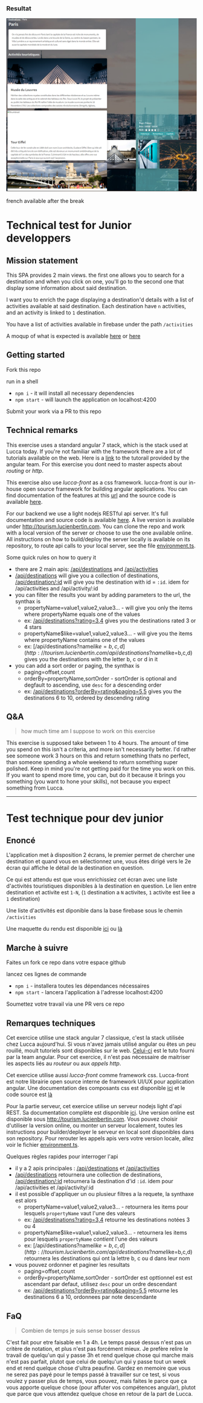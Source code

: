 ### Resultat
![](https://github.com/wtmaxim/test.front.junior/blob/master/readme_exemple.PNG)

french available after the break

# Technical test for Junior developpers

## Mission statement

This SPA provides 2 main views. the first one allows you to search for a destination and when you click on one, you'll go to the second one that display some information about said destination.

I want you to enrich the page displaying a destination'd details with a list of activities available at said destination. Each destination have `n` activities, and an activity is linked to `1` destination.

You have a list of activities available in firebase under the path `/activities`

A moqup of what is expected is available [here](https://github.com/LuccaSA/test.front.junior/blob/master/moqup-large.png) or [here](https://github.com/LuccaSA/test.front.junior/blob/master/moqup-small.png)

## Getting started

Fork this repo

run in a shell

- `npm i` - it will install all necessary dependencies
- `npm start` - will launch the application on localhost:4200

Submit your work via a PR to this repo

## Technical remarks

This exercise uses a standard angular 7 stack, which is the stack used at Lucca today. If you're not familiar with the framework there are a lot of tutorials available on the web. Here is a [link](https://angular.io/tutorial) to the tutorail provided by the angular team. For this exercise you dont need to master aspects about _routing_ or _http_.

This exercise also use _lucca-front_ as a css framework. lucca-front is our in-house open source framework for building angular applications. You can find documentation of the features at this [url](https://luccasa.github.io/design-system#/) and the source code is available [here](https://github.com/LuccaSA/lucca-front).

For our backend we use a light nodejs RESTful api server. It's full documentation and source code is available [here](https://github.com/LuccaSA/tourism.server). A live version is available under http://tourism.lucienbertin.com. You can clone the repo and work with a local version of the server or choose to use the one available online. All instructions on how to build/deploy the server locally is available on its repository, to route api calls to your local server, see the file [environment.ts](https://github.com/LuccaSA/test.front.junior/blob/master/src/environments/environment.ts#L8).

Some quick rules on how to query it
- there are 2 main apis: [/api/destinations](http://tourism.lucienbertin.com/api/destinations) and [/api/activities](http://tourism.lucienbertin.com/api/activities)
- [/api/destinations](http://tourism.lucienbertin.com/api/destinations) will give you a collection of destinations, [/api/destination/:id](http://tourism.lucienbertin.com/api/destination/1) will give you the destination with id = `:id`. idem for /api/activities and /api/activity/:id
- you can filter the results you want by adding parameters to the url, the synthax is
	- propertyName=value1,value2,value3... - will give you only the items where propertyName equals one of the values
	- ex: [/api/destinations?rating=3,4](http://tourism.lucienbertin.com/api/destinations?rating=3,4) gives you the destinations rated 3 or 4 stars
	- propertyName$like=value1,value2,value3... - will give you the items where propertyName contains one of the values
	- ex: [/api/destinations?name$like=b,c,d](http://tourism.lucienbertin.com/api/destinations?name$like=b,c,d) gives you the destinations with the letter b, c or d in it
- you can add a sort order or paging, the synthax is
	- paging=offset,count
	- orderBy=propertyName,sortOrder - sortOrder is optional and degfault to ascending, use `desc` for a descending order
	- ex: [/api/destinations?orderBy=rating&paging=5,5](http://tourism.lucienbertin.com/api/destinations?orderBy=ratings&paging=5,5) gives you the destinations 6 to 10, ordered by descending rating

## Q&A

> how much time am I suppose to work on this exercise

This exercise is supposed take between 1 to 4 hours. The amount of time you spend on this isn't a criteria, and more isn't necessarily better. I'd rather see someone work 3 hours on this and return something thats no perfect, than someone spending a whole weekend to return something super polished. Keep in mind you're not getting paid for the time you work on this. If you want to spend more time, you can, but do it because it brings you something (you want to hone your skills), not because you expect something from Lucca.

-------------

# Test technique pour dev junior

## Enoncé

L'application met à disposition 2 écrans, le premier permet de chercher une destination et quand vous en sélectionnez une, vous êtes dirigé vers le 2e écran qui affiche le détail de la destination en question.

Ce qui est attendu est que vous enrichissiez cet écran avec une liste d'activités touristiques disponibles à la destination en question. Le lien entre destination et activite est `1-N`, (`1` destination a `N` activites, `1` activite est liee a `1` destination)

Une liste d'activités est diponible dans la base firebase sous le chemin `/activities`

Une maquette du rendu est disponible [ici](https://github.com/LuccaSA/test.front.junior/blob/master/moqup-large.png) ou [là](https://github.com/LuccaSA/test.front.junior/blob/master/moqup-small.png)

## Marche à suivre

Faites un fork ce repo dans votre espace github

lancez ces lignes de commande

- `npm i` - installera toutes les dépendances nécessaires
- `npm start` - lancera l'application à l'adresse localhost:4200

Soumettez votre travail via une PR vers ce repo

## Remarques techniques

Cet exercice utilise une stack angular 7 classique, c'est la stack utilisée chez Lucca aujourd'hui. Si vous n'avez jamais utilisé angular ou êtes un peu rouillé, moult tutoriels sont disponibles sur le web. [Celui-ci](https://angular.io/tutorial) est le tuto fourni par la team angular. Pour cet exercice, il n'est pas nécessaire de maitriser les aspects liés au _routeur_ ou aux _appels http_.

Cet exercice utilise aussi _lucca-front_ comme framework css. Lucca-front est notre librairie open source interne de framework UI/UX pour application angular. Une documentation des composants css est disponible [ici](https://luccasa.github.io/design-system#/) et le code source est [là](https://github.com/LuccaSA/lucca-front)

Pour la partie serveur, cet exercice utilise un serveur nodejs light d'api REST. Sa documentation complète est disponible [ici](https://github.com/LuccaSA/tourism.server). Une version online est disponible sous http://tourism.lucienbertin.com. Vous pouvez choisir d'utiliser la version online, ou monter un serveur localement, toutes les instructions pour builder/deployer le serveur en local sont disponibles dans son repository. Pour rerouter les appels apis vers votre version locale, allez voir le fichier [environment.ts](https://github.com/LuccaSA/test.front.junior/blob/master/src/environments/environment.ts#L8).

Quelques règles rapides pour interroger l'api
- il y a 2 apis principales : [/api/destinations](http://tourism.lucienbertin.com/api/destinations) et [/api/activities](http://tourism.lucienbertin.com/api/activities)
- [/api/destinations](http://tourism.lucienbertin.com/api/destinations) retournera une collection de destinations, [/api/destination/:id](http://tourism.lucienbertin.com/api/destination/1) retournera la destination d'id `:id`. idem pour /api/activities et /api/activity/:id
- il est possible d'appliquer un ou plusieur filtres a la requete, la synthaxe est alors
	- propertyName=value1,value2,value3... - retournera les items pour lesquels `propertyName` vaut l'une des valeurs
	- ex: [/api/destinations?rating=3,4](http://tourism.lucienbertin.com/api/destinations?rating=3,4) retourne les destinations notées 3 ou 4
	- propertyName$like=value1,value2,value3... - retournera les items pour lesquels `propertyName` _contient_ l'une des valeurs
	- ex: [/api/destinations?name$like=b,c,d](http://tourism.lucienbertin.com/api/destinations?name$like=b,c,d) retournera les destinations qui ont la lettre b, c ou d dans leur nom
- vous pouvez ordonner et paginer les resultats
	- paging=offset,count
	- orderBy=propertyName,sortOrder - sortOrder est opttionnel est est ascendant par defaut, utilisez `desc` pour un ordre descendant
	- ex: [/api/destinations?orderBy=rating&paging=5,5](http://tourism.lucienbertin.com/api/destinations?orderBy=ratings&paging=5,5) retourne les destinations 6 a 10, ordonnees par note descendante

## FaQ

> Combien de temps je suis sense bosser dessus

C'est fait pour etre faisable en 1 a 4h. Le temps passé dessus n'est pas un critère de notation, et plus n'est pas forcément mieux. Je prefère relire le travail de quelqu'un qui y passe 3h et rend quelque chose qui marche mais n'est pas parfait, plutot que celui de quelqu'un qui y passe tout un week end et rend quelque chose d'ultra peaufiné. Gardez en memoire que vous ne serez pas payé pour le temps passé à travailler sur ce test, si vous voulez y passer plus de temps, vous pouvez, mais faites le parce que ça vous apporte quelque chose (pour affuter vos compétences angular), plutot que parce que vous attendez quelque chose en retour de la part de Lucca.
